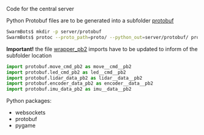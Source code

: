 Code for the central server

Python Protobuf files are to be generated into a subfolder [protobuf](protobuf)
```bash
SwarmBots$ mkdir -p server/protobuf
SwarmBots$ protoc --proto_path=proto/ --python_out=server/protobuf/ proto/*.proto
```

**Important!** the file [wrapper_pb2](protobuf/wrapper_pb2.py) imports have to be updated to inform of the subfolder location
```python
import protobuf.move_cmd_pb2 as move__cmd__pb2
import protobuf.led_cmd_pb2 as led__cmd__pb2
import protobuf.lidar_data_pb2 as lidar__data__pb2
import protobuf.encoder_data_pb2 as encoder__data__pb2
import protobuf.imu_data_pb2 as imu__data__pb2
```

Python packages:
- websockets
- protobuf
- pygame